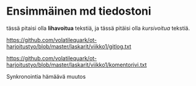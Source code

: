 # Ensimmäinen md tiedostoni

tässä pitaisi olla **lihavoitua** tekstiä,
ja tässä pitäisi olla *kursivoitua* tekstiä.


https://github.com/volatilequark/ot-harjoitustyo/blob/master/laskarit/viikko1/gitlog.txt

https://github.com/volatilequark/ot-harjoitustyo/blob/master/laskarit/viikko1/komentorivi.txt

Synkronointia hämäävä muutos
